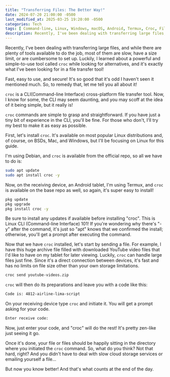 ```yaml
---
title: "Transferring Files: The Better Way!"
date: 2024-07-20 21:00:00 -0500
last_modified_at: 2025-03-25 19:20:00 -0500
categories: Tech
tags: [ Command-line, Linux, Windows, macOS, Android, Termux, Croc, File Sharing, Tools ]
description: Recently, I've been dealing with transferring large files, and while there are plenty of tools available to do the job, most of them are slow, have a size limit, or are cumbersome to set up. Luckily, I learned about a powerful and simple-to-use tool called croc while looking for alternatives, and it's exactly what I've been looking for in a file transfer tool!
---
```


Recently, I've been dealing with transferring large files, and while there are plenty of tools available to do the job, most of them are slow, have a size limit, or are cumbersome to set up. Luckily, I learned about a powerful and simple-to-use tool called `croc` while looking for alternatives, and it's exactly what I've been looking for in a file transfer tool!

Fast, easy to use, and secure! It's so good that it's odd I haven't seen it mentioned much. So, to remedy that, let me tell you all about it!

`croc` is a CLI(Command-line Interface) cross-platform file transfer tool. Now, I know for some, the CLI may seem daunting, and you may scoff at the idea of it being simple, but it really is!

`croc` commands are simple to grasp and straightforward. If you have just a tiny bit of experience in the CLI, you'll be fine. For those who don't, I'll try my best to make it as easy as possible.

First, let's install `croc`. It's available on most popular Linux distributions and, of course, on BSDs, Mac, and Windows, but I'll be focusing on Linux for this guide.

I'm using Debian, and `croc` is available from the official repo, so all we have to do is:

``` bash
sudo apt update
sudo apt install croc -y
```

Now, on the receiving device, an Android tablet, I'm using Termux, and `croc` is available on the base repo as well, so again, it's super easy to install!

``` sh
pkg update
pkg upgrade
pkg install croc -y
```

Be sure to install any updates if available before installing "croc". This is Linux CLI (Command-line Interface) 101! If you're wondering why there's "-y" after the command, it's just so "apt" knows that we confirmed the install; otherwise, you'll get a prompt after executing the command.

Now that we have `croc` installed, let's start by sending a file. For example, I have this huge archive file filled with downloaded YouTube video files that I'd like to have on my tablet for later viewing. Luckily, `croc` can handle large files just fine. Since it's a direct connection between devices, it's fast and has no limits on file size other than your own storage limitations.

``` bash
croc send youtube-videos.zip
```

`croc` will then do its preparations and leave you with a code like this:

``` bash
Code is: 4812-airline-lima-script
```

On your receiving device type `croc` and initiate it. You will get a prompt asking for your code.

``` sh
Enter receive code:
```

Now, just enter your code, and "croc" will do the rest! It's pretty zen-like just seeing it go.

Once it's done, your file or files should be happily sitting in the directory where you initiated the `croc` command. So, what do you think? Not that hard, right? And you didn't have to deal with slow cloud storage services or emailing yourself a file...

But now you know better! And that's what counts at the end of the day.
